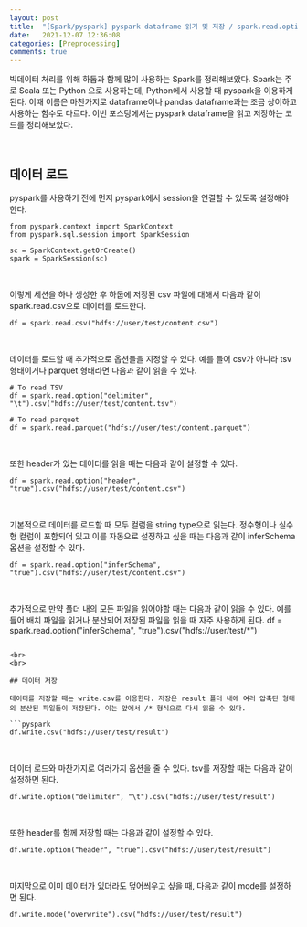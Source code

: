 ```yaml
---
layout: post
title:  "[Spark/pyspark] pyspark dataframe 읽기 및 저장 / spark.read.option.csv, wrtie.option.csv"
date:   2021-12-07 12:36:08
categories: [Preprocessing]
comments: true
---
```


빅데이터 처리를 위해 하둡과 함께 많이 사용하는 Spark를 정리해보았다. Spark는 주로 Scala 또는 Python 으로 사용하는데, Python에서 사용할 때 pyspark을 이용하게 된다. 이때 이름은 마찬가지로 dataframe이나 pandas dataframe과는 조금 상이하고 사용하는 함수도 다르다. 이번 포스팅에서는 pyspark dataframe을 읽고 저장하는 코드를 정리해보았다.

<br>

## 데이터 로드

pyspark를 사용하기 전에 먼저 pyspark에서 session을 연결할 수 있도록 설정해야 한다.

```pyspark
from pyspark.context import SparkContext
from pyspark.sql.session import SparkSession

sc = SparkContext.getOrCreate()
spark = SparkSession(sc)
```
<br>

이렇게 세션을 하나 생성한 후 하둡에 저장된 csv 파일에 대해서 다음과 같이 spark.read.csv으로 데이터를 로드한다. 

```pyspark
df = spark.read.csv("hdfs://user/test/content.csv")
```
<br>

데이터를 로드할 때 추가적으로 옵션들을 지정할 수 있다. 예를 들어 csv가 아니라 tsv 형태이거나 parquet 형태라면 다음과 같이 읽을 수 있다.

```pyspark
# To read TSV
df = spark.read.option("delimiter", "\t").csv("hdfs://user/test/content.tsv")

# To read parquet
df = spark.read.parquet("hdfs://user/test/content.parquet")
```
<br>

또한 header가 있는 데이터를 읽을 때는 다음과 같이 설정할 수 있다.

```pyspark
df = spark.read.option("header", "true").csv("hdfs://user/test/content.csv")
```
<br>

기본적으로 데이터를 로드할 때 모두 컬럼을 string type으로 읽는다. 정수형이나 실수형 컬럼이 포함되어 있고 이를 자동으로 설정하고 싶을 때는 다음과 같이 inferSchema 옵션을 설정할 수 있다.

```pyspark
df = spark.read.option("inferSchema", "true").csv("hdfs://user/test/content.csv")
```
<br>

추가적으로 만약 폴더 내의 모든 파일을 읽어야할 때는 다음과 같이 읽을 수 있다. 예를 들어 배치 파일을 읽거나 분산되어 저장된 파일을 읽을 때 자주 사용하게 된다.
df = spark.read.option("inferSchema", "true").csv("hdfs://user/test/*")
```

<br>
<br>

## 데이터 저장

데이터를 저장할 때는 write.csv를 이용한다. 저장은 result 폴더 내에 여러 압축된 형태의 분산된 파일들이 저장된다. 이는 앞에서 /* 형식으로 다시 읽을 수 있다.

```pyspark
df.write.csv("hdfs://user/test/result")
```
<br>

데이터 로드와 마찬가지로 여러가지 옵션을 줄 수 있다. tsv를 저장할 때는 다음과 같이 설정하면 된다.

```pyspark
df.write.option("delimiter", "\t").csv("hdfs://user/test/result")
```
<br>

또한 header를 함께 저장할 때는 다음과 같이 설정할 수 있다.

```pyspark
df.write.option("header", "true").csv("hdfs://user/test/result")
```
<br>

마지막으로 이미 데이터가 있더라도 덮어씌우고 싶을 때, 다음과 같이 mode를 설정하면 된다.

```pyspark
df.write.mode("overwrite").csv("hdfs://user/test/result")
```

<br>